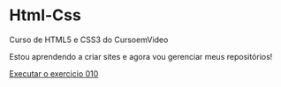 # Html-Css
 Curso de HTML5 e CSS3 do CursoemVideo

 Estou aprendendo a criar sites e agora vou gerenciar meus repositórios!

<a href="https://marciotanan.github.io/Html-Css/tree/main/Desafios/010/index.html">Executar o exercicio 010</a>
